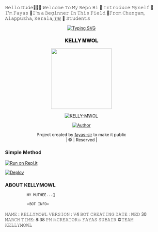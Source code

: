 𝙷𝚎𝚕𝚕𝚘 𝙳𝚞𝚍𝚎🙋🏻‍♀️ 𝚆𝚎𝚕𝚌𝚘𝚖𝚎 𝚃𝚘 𝙼𝚢 𝚁𝚎𝚙𝚘 𝙷𝚒 📢
𝙸𝚗𝚝𝚛𝚘𝚍𝚞𝚌𝚎 𝙼𝚢𝚜𝚎𝚕𝚏 🙂𝙸'𝚖 𝙵𝚊𝚢𝚊𝚜 🚩𝙸'𝚖 𝚊
𝙱𝚎𝚐𝚒𝚗𝚗𝚎𝚛 𝙸𝚗 𝚃𝚑𝚒𝚜 𝙵𝚒𝚎𝚕𝚍 📍𝙵𝚛𝚘𝚖
𝙲𝚑𝚞𝚗𝚐𝚊𝚖, 𝙰𝚕𝚊𝚙𝚙𝚞𝚣𝚑𝚊, 𝙺𝚎𝚛𝚊𝚕𝚊,🇮🇳 🏫 𝚂𝚝𝚞𝚍𝚎𝚗𝚝𝚜



<!---------- Typing SVG ---------->
<p align="center">
    <a href="https://avatars.githubusercontent.com/u/85664936?v=4">
        <img
            src="https://readme-typing-svg.herokuapp.com?font=Halo+Handletter&color=66ffe9&size=32&lines=WELCOME+TO+KELLYMOWLBOT;BGM+BOT+[Forwa]...;MADE+BY....;FAYASSER-V3"
            alt="Typing SVG"
        />
    </a>
</p>



<h3 align="center">𝐊𝐄𝐋𝐋𝐘 𝐌𝐖𝐎𝐋</h3>


<div align="center">
  <img border-radius: 15px src="https://i.imgur.com/6pfzK9s.jpg" width="200" height="200"/>
  <p align="center">
<a href="#"><img title="KELLY-MWOL" src="https://img.shields.io/badge/KELLY-MWOL-green?colorA=%23ff0000&colorB=%23017e40&style=for-the-badge"></a>
</p>
  <p align="center">
<a href="https://github.com/fayas-sir"><img title="Author" src="https://img.shields.io/badge/Author-FAYAS/FAYAS?color=blue&style=for-the-badge&logo=whatsapp"></a>
</p>
</div>
<p align="center">
Project created by <a href="https://github.com/fayas-sir">fayas-sir</a> to make it public
    <br>
       | © |
        Reserved |
    <br> 
</p>


  ### Simple Method
 
[![Run on Repl.it](https://repl.it/badge/github/quiec/whatsAlfa)](https://replit.com/@GLANZFF/KELLY-QR?v=1)
  

[![Deploy](https://www.herokucdn.com/deploy/button.svg)](https://heroku.com/deploy?template=https://github.com/FAYA-SER/KELLY-MWOL)

### ABOUT KELLYMOWL

              𝙷𝚈 𝙼𝚄𝚃𝙷𝙴𝙴...👋

              ⭐𝙱𝙾𝚃 𝙸𝙽𝙵𝙾⭐
𝙽𝙰𝙼𝙴 : 𝙺𝙴𝙻𝙻𝚈𝙼𝙾𝚆𝙻
𝚅𝙴𝚁𝚂𝙸𝙾𝙽 : 𝚅4
𝙱𝙾𝚃 𝙲𝚁𝙴𝙰𝚃𝙸𝙽𝙶 𝙳𝙰𝚃𝙴 : 𝚆𝙴𝙳 30 𝙼𝙰𝚁𝙲𝙷
 𝚃𝙸𝙼𝙴: 8:38 𝙿𝙼
                 💥𝙲𝚁𝙴𝙰𝚃𝙾𝚁💥
            𝙵𝙰𝚈𝙰𝚂 𝚂𝚄𝙱𝙰𝙸𝚁
©𝚃𝙴𝙰𝙼 𝙺𝙴𝙻𝙻𝚈𝙼𝙾𝚆𝙻










 
